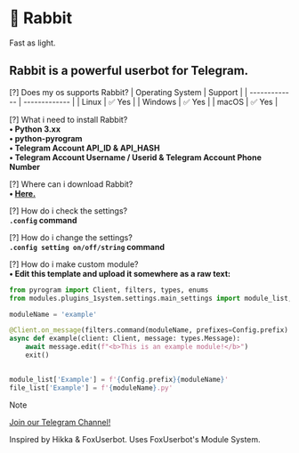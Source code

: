 # 🐇 Rabbit
Fast as light.

## Rabbit is a powerful userbot for Telegram.

[?] Does my os supports Rabbit?
| Operating System  | Support |
| ------------- | ------------- |
| Linux  | ✅ Yes |
| Windows  | ✅ Yes |
| macOS    | ✅ Yes  |

[?] What i need to install Rabbit?\
**• Python 3.xx**\
**• python-pyrogram**\
**• Telegram Account API_ID & API_HASH**\
**• Telegram Account Username / Userid & Telegram Account Phone Number**

[?] Where can i download Rabbit?\
**• [Here.](https://github.com/realbxnnie/rabbit/releases/latest)**

[?] How do i check the settings?\
**`.config` command**

[?] How do i change the settings?\
**`.config setting on/off/string` command**

[?] How do i make custom module?\
**• Edit this template and upload it somewhere as a raw text:**
```python
from pyrogram import Client, filters, types, enums
from modules.plugins_1system.settings.main_settings import module_list, file_list, Config

moduleName = 'example'

@Client.on_message(filters.command(moduleName, prefixes=Config.prefix) & filters.me)
async def example(client: Client, message: types.Message):
    await message.edit(f"<b>This is an example module!</b>")
    exit()
    

module_list['Example'] = f'{Config.prefix}{moduleName}'
file_list['Example'] = f'{moduleName}.py'
```
>[!NOTE]
> [Join our Telegram Channel!](rabbit_userbot.t.me)

Inspired by Hikka & FoxUserbot.
Uses FoxUserbot's Module System.
